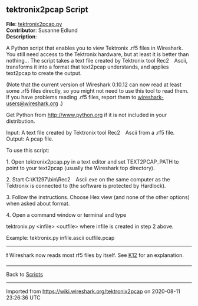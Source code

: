 ## tektronix2pcap Script

**File**: [tektronix2pcap.py](uploads/__moin_import__/attachments/tektronix2pcap/tektronix2pcap.py)  
**Contributor**: Susanne Edlund  
**Description**:

A Python script that enables you to view Tektronix .rf5 files in Wireshark. You still need access to the Tektronix hardware, but at least it is better than nothing... The script takes a text file created by Tektronix tool Rec2`  `Ascii, transforms it into a format that text2pcap understands, and applies text2pcap to create the output.

(Note that the current version of Wireshark 0.10.12 can now read at least some .rf5 files directly, so you might not need to use this tool to read them. If you have problems reading .rf5 files, report them to <wireshark-users@wireshark.org> .)

Get Python from <http://www.python.org> if it is not included in your distribution.

Input: A text file created by Tektronix tool Rec2`  `Ascii from a .rf5 file. Output: A pcap file.

To use this script:

1\. Open tektronix2pcap.py in a text editor and set TEXT2PCAP\_PATH to point to your text2pcap (usually the Wireshark top directory).

2\. Start C:\\K1297\\bin\\Rec2`  `Ascii.exe on the same computer as the Tektronix is connected to (the software is protected by Hardlock).

3\. Follow the instructions. Choose Hex view (and none of the other options) when asked about format.

4\. Open a command window or terminal and type

tektronix.py \<infile\> \<outfile\> where infile is created in step 2 above.

Example: tektronix.py infile.ascii outfile.pcap

***

:heavy_exclamation_mark: Wireshark now reads most rf5 files by itself. See [K12](/K12) for an explanation.

***

Back to [Scripts](/Scripts)

---

Imported from https://wiki.wireshark.org/tektronix2pcap on 2020-08-11 23:26:36 UTC
